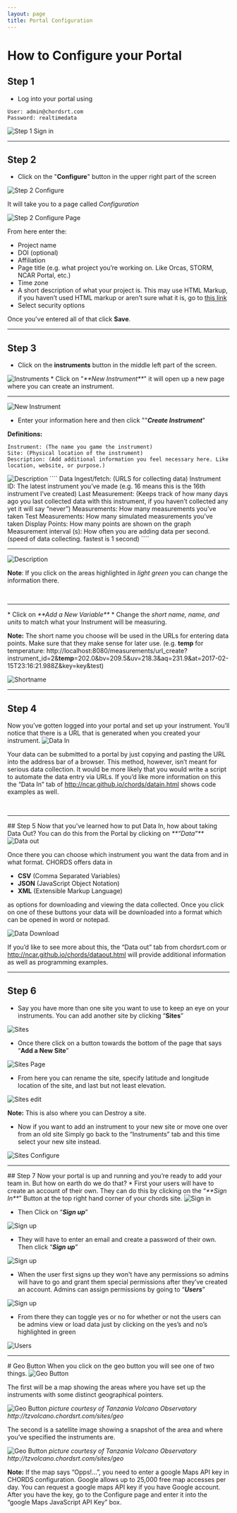 ```yaml
---
layout: page
title: Portal Configuration
---
```


# How to Configure your Portal

## Step 1
* Log into your portal using 
`````
User: admin@chordsrt.com
Password: realtimedata
`````

<img class="img-responsive" src="images/Config_Step1.PNG" alt="Step 1 Sign in" />
<br>
<hr>


## Step 2

* Click on the "**Configure**" button in the upper right part of the screen

<img class="img-responsive" src="images/Config_Step2_pt1.PNG" alt="Step 2 Configure" />

It will take you to a page called <em>Configuration</em>

<img class="img-responsive" src="images/Config_Step2_pt2.PNG" alt="Step 2 Configure Page" />

From here enter the:
  - Project name
  - DOI (optional)
  - Affiliation
  - Page title (e.g. what project you’re working on. Like Orcas, STORM, NCAR Portal, etc.)
  - Time zone
  - A short description of what your project is. This may use HTML Markup, if you haven’t used HTML markup or aren’t sure what it is, go to [this link](http://www.w3schools.com/html/html_intro.asp)
  - Select security options 

Once you've entered all of that click **Save**.
<br>
<hr>

## Step 3

* Click on the **instruments** button in the middle left part of the screen.
<img class="img-responsive" src="images/Config_Step3_pt1.PNG" alt="Instruments" />
* Click on "<em>**New Instrument**</em>" it will open up a new page where you can create an instrument.

<br>
<hr>
<img class="img-responsive" src="images/Config_Step3_pt2.PNG" alt="New Instrument" />

* Enter your information here and then click ""<em>**Create Instrument**</em>"

**Definitions:**
````
Instrument: (The name you game the instrument)
Site: (Physical location of the instrument)
Description: (Add additional information you feel necessary here. Like location, website, or purpose.)
````
<img class="img-responsive" src="images/Config_Example 1.PNG" alt="Description" />
````
Data Ingest/fetch: (URLS for collecting data)
Instrument ID: The latest instrument you’ve made (e.g. 16 means this is the 16th instrument I’ve created)
Last Measurement: (Keeps track of how many days ago you last collected data with this instrument, if you haven’t collected any yet it will say “never”)
Measurements: How many measurements you’ve taken
Test Measurements: How many simulated measurements you’ve taken
Display Points: How many points are shown on the graph
Measurement interval (s): How often you are adding data per second. (speed of data collecting. fastest is 1 second)
````
<br>
<hr>
<img class="img-responsive" src="images/Config_Step3_pt3.PNG" alt="Description" />

**Note**: If you click on the areas highlighted in <em>light green</em> you can change the information there.

<br>
<hr>
* Click on <em>**Add a New Variable**</em>
* Change the <em>short name, name, and units </em> to match what your Instrument will be measuring.

**Note:** The short name you choose will be used in the URLs for entering data points. Make sure that they make sense for later use.
(e.g. **temp** for temperature:
http://localhost:8080/measurements/url_create?instrument_id=2&**temp**=202.0&bv=209.5&uv=218.3&aq=231.9&at=2017-02-15T23:16:21.988Z&key=key&test)

<img class="img-responsive" src="images/Config_Step3_pt4.PNG" alt="Shortname" />


<br>
<hr>

## Step 4
 Now you’ve gotten logged into your portal and set up your instrument. You’ll notice that there is a URL that is generated when you created your instrument. 
<img class="img-responsive" src="images/Config_Step4.PNG" alt="Data In" />


Your data can be submitted to a portal by just copying and pasting the URL into the address bar of a browser. This method, however, isn’t meant for serious data collection. It would be more likely that you would write a script to automate the data entry via URLs. If you’d like more information on this the “Data In” tab of http://ncar.github.io/chords/datain.html shows code examples as well.

<br>
<hr>
## Step 5
Now that you’ve learned how to put Data In, how about taking Data Out? You can do this from the Portal by clicking on <em>**“Data”**</em>
<img class="img-responsive" src="images/Config_Step5_pt1.PNG" alt="Data out" />

Once there you can choose which instrument you want the data from and in what format. CHORDS offers data in 
* **CSV** (Comma Separated Variables) 
* **JSON** (JavaScript Object Notation)
* **XML** (Extensible Markup Language) 

as options for downloading and viewing the data collected. Once you click on one of these buttons your data will be downloaded into a format which can be opened in word or notepad.

<img class="img-responsive" src="images/Config_Step5_pt2.PNG" alt="Data Download" />

If you’d like to see more about this, the “Data out” tab from chordsrt.com or http://ncar.github.io/chords/dataout.html will provide additional information as well as programming examples. 
<br>
<hr>

## Step 6

* Say you have more than one site you want to use to keep an eye on your instruments. You can add another site by clicking “**Sites**”

<img class="img-responsive" src="images/Config_Step6_pt1.PNG" alt="Sites" />

* Once there click on a button towards the bottom of the page that says “**Add a New Site**”

<img class="img-responsive" src="images/Config_Step6_pt2.PNG" alt="Sites Page" />
 
 * From here you can rename the site, specify latitude and longitude location of the site, and last but not least elevation.

<img class="img-responsive" src="images/Config_Step6_pt3.PNG" alt="Sites edit" />

**Note:** This is also where you can Destroy a site.

* Now if you want to add an instrument to your new site or move one over from an old site Simply go back to the “Instruments” tab and this time select your new site instead.

<img class="img-responsive" src="images/Config_Step6_pt4.PNG" alt="Sites Configure" />
<br>
<hr>
## Step 7
Now your portal is up and running and you’re ready to add your team in. But how on earth do we do that? 
* First your users will have to create an account of their own. They can do this by clicking on the “<em>**Sign In**</em>” Button at the top right hand corner of your chords site. 

<img class="img-responsive" src="images/Config_Step7_pt1.PNG" alt="Sign in" />

* Then Click on “<em>**Sign up**</em>”


<img class="img-responsive" src="images/Config_Step7_pt2.PNG" alt="Sign up" />

* They will have to enter an email and create a password of their own. Then click “<em>**Sign up**</em>”

<img class="img-responsive" src="images/Config_Step7_pt3.PNG" alt="Sign up" />

* When the user first signs up they won't have any permissions so admins will have to go and grant them special permissions after they’ve created an account. Admins can assign permissions by going to “<em>**Users**</em>”


<img class="img-responsive" src="images/Config_Step7_pt4.PNG" alt="Sign up" />

* From there they can toggle yes or no for whether or not the users can be admins view or load data just by clicking on the yes’s and no’s highlighted in green

<img class="img-responsive" src="images/Config_Step7_pt5.PNG" alt="Users" />
<br>
<hr>
# Geo Button
When you click on the geo button you will see one of two things. 

<img class="img-responsive" src="images/Config_Geo.PNG" alt="Geo Button" />

The first will be a map showing the areas where you have set up the instruments with some distinct geographical pointers.

<img class="img-responsive" src="images/Config_TZVolcano1.PNG" alt="Geo Button" />
<em>picture courtesy of Tanzania Volcano Observatory http://tzvolcano.chordsrt.com/sites/geo </em>

The second is a satellite image showing a snapshot of the area and where you’ve specified the instruments are. 

<img class="img-responsive" src="images/Config_TZVolcano2.PNG" alt="Geo Button" />
<em>picture courtesy of Tanzania Volcano Observatory http://tzvolcano.chordsrt.com/sites/geo </em>

**Note:**  If the map says “Opps!...”, you need to enter a google Maps API key in CHORDS configuration. Google allows up to 25,000 free map accesses per day. You can request a google maps API key if you have  Google account. After you have the key, go to the Configure page and enter it into the “google Maps JavaScript API Key” box.



